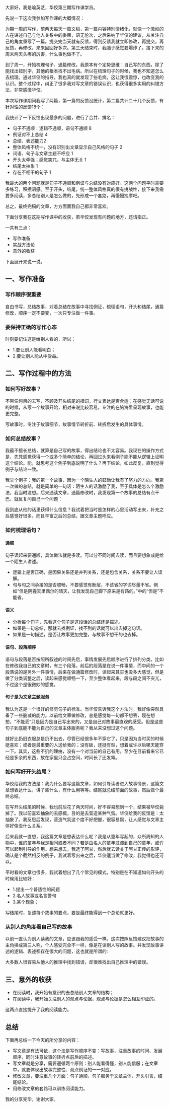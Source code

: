 
大家好，我是喻英芝，华佼第三期写作课学员。

先说一下这次我参加写作课的大概情况：

为期一周的写作，前两天每天一篇文稿，第一篇内容特别情绪化，就像一个激动的人在讲述自己与他人关系中的委屈，语无伦次，之后采纳了华佼的建议，从关注自己的角度重写了一篇。提交完当天就有反馈，得到反馈我就立即修改，再提交，再反馈，再修改，来来回回好多次。第三天结束时，我脑子感觉要爆炸了，接下来的周末两天头疼的厉害，什么事也做不了。

到了周一，开始梳理句子、通篇修改。我原本有个定势思维：自己写的东西，除了能找出错别字，其他的根本找不出毛病。所以在梳理句子的时候，我也不知道怎么去梳理。通过华佼的指导，我也真的就发现了些毛病，这让我很震惊，也改变我的认识。整个过程中，纠正了很多我对写文章的错误认识，也获得很多实用的纠错方法，非常感激华佼。

本次写作课期间我写了两篇，第一篇的反馈没统计，第二篇共计二十几个反馈，有针对性的反馈18个：

我统计了一下反馈出现最多的问题，进行了合并、排名：

* 句子不通顺：逻辑不通顺，语句不通顺  8
* 例证对不上总结 4
* 总结、表述能力2
* 整体风格不统一，没有识别出文章显示自己风格的句子  2
* 词语、句子与文章主题不呼应   1
* 开头太牵强；感觉突兀，与主体无关 1
* 结尾太抽象 1
* 存在不相干的句子 1


我最大的两个问题就是句子不通顺和例证与总结没有对应好。这两个问题平时需要多练习，积攒语感。至于开头，结尾，统一整体风格真的很有挑战性，接下来我需要多阅读，多总结别人是怎么做的，先形成一个套路，再慢慢揣摩吧。

总之，最终完稿的文章，方方面面我自己都非常喜欢。

下面分享我在这期写作课中的收获，若华佼发现有问题的地方，还请指正。

一共有三点：

- 写作准备
- 实战方法论
- 意外的收获

下面展开来说一说。


## 一、写作准备

### 写作顺序很重要

自由书写，总结故事，对着总结在故事中寻找例证，梳理语句，开头和结尾，通篇修改，顺序一定不要变，一次只专注做一件事。    


### 要保持正确的写作心态

时刻要记住这是给别人看的，所以：

* 1.要让别人能看明白；
* 2.要让别人能从中受益。


## 二、写作过程中的方法

### 如何写好故事？

不带任何目的去写，不顾及开头结尾的措词，行文表达是否合适；在感觉无话可说的时候，从写一个故事开始，相对来说比较容易，专注的在脑海里呈现故事，也能更完整。

写故事时，专注于故事细节，故事情节转折前、转折后发生的具体事情。

### 如何总结故事？

我最不擅长总结，就算是自己写的故事，得出结论也不太容易。我现在的操作方式是，先凭感觉获得一个或多个简单的结论，再回过头来看例子能不能从逻辑上证明这个结论。能，就思考这个例子到底说明了什么？再下结论，如此反复，直到觉得例子与结论一致。

我举个例子：我的第一个故事，因为一个陌生人的鼓励让我有了努力的方向。我第一次做的总结，就是简单的一句话：陌生人的话激励了我，至于具体是怎么个激励法，我当时没想。后来通读文章，通篇修改时，我发现第一个故事的总结有点干巴，就反复问自己一个问题：

我到底从他的话里获得什么信息？我试着把当时是怎样的心里活动写出来，补充之后感觉好很多。而且丰富之后的总结，跟文章主题呼应。


### 如何梳理语句？

#### 通顺

句子读起来要通顺，具体做法就是多读。可以分不同时间去读，而且要想象成是给一个陌生人讲述。

* 逻辑上是否正确，是因果关系还是并列关系，还是包含关系，关系不要让人误解。
* 句与句之间承接的是否顺畅，不要感觉有断层，不该省的字词尽量不省。例如“但是阴霾天里偶尔的晴天，让我发现自己脚下原来是有路的。”中的“但是”不能省。

#### 语义

* 分析每个句子，先看这个句子是这段话的总结还是描述。
* 如果是一句总结，那就去找例证，找不到的话就可以出去掉这句话。
* 如果是一句描述，是否让故事更加完整，与故事不想干的也去掉。

#### 语句、段落顺序

语句与段落是否按照所叙述的时间先后，事情发展先后顺序进行了排列分类。比如在修改我自己的文章时，有三个段落，前后的段落是在说一件事情，而中间的一个段落说的是另外一件事情，后来在做通篇修改时，读起来其实也没多大感觉，但是做了分类调整之后，读起来感觉顺畅一下，至少整体看起来，段与段之间不突兀，不过这个是很微妙的感觉。

#### 句子是为文章主题服务

我认为这是一个很好的修剪句子的标准。当华佼告诉我这个方法时，我好像突然具备了一些删减的能力。以前给文章做修改，总是感觉每一句都不想丢，现在想想，“不能丢”只是因为是自己写出来的，又是自己对故事最直观的感受。但是这些句子到底能不能为自己的文章主体服务呢？我从来没想过这个问题。

就好比扔旧衣服总是扔不出去，尽管已经很多年不穿它了，只是因为当时买的时候挺喜欢；或者是最重要的人送给我的；没有破，还挺有型，想着或许以后哪天能穿一下。其实，这些不扔的理由，没有一个对当前的自己有用。至少在目前看来它已经是多余的东西，放在家里只会占空间，时间长了还发霉。

### 如何写好开头结尾？

华佼给我的方法是：我为什么要写这篇文章，如何引导读者进入故事情景，这篇文章想表达什么，讲了些什么，有什么用等等。结尾就总结前面的故事，然后做个最终总结。

在写开头结尾的时候，我也前后花了两天时间，好不容易想到一个，结果被华佼毙掉了。我以前喜欢抽象的去感概，目的是去营造某种气氛。华佼给我的反馈是：太抽象了。我反思后发现，营造气氛这个度不好把握，很容易飘，让人感觉与文章主体好像没什么关系。

后来我就一直想，我这篇文章是想表达什么呢？我是从童年写起的，众所周知的人物中，谁的童年与我是相同或者不同？若是由名人的童年过渡到自己的童年，或许可以起到引导的作用。想来想去，我选了阿甘，然后就去读关于阿甘正传的影评，确认是个截然相反的例子，我试着写出来之后，华佼适当做了修改，我觉得也还可以。

平时看的文章也很多，我试着想出了几个常见的模式，特别是在不知道如何开头的时候用比较好：

 * 1.提出一个普适性的问题
 * 2.名人故事或名言警句
 * 3.某个现象；

写结尾时，复述每个故事的要点，要是最终能得到一个总论就更好。

### 从别人的角度看自己写的故事

以前一直认为别人读我的文章，应该跟我的感受一样。这次按照反馈建议把故事的主角换成第三人称，个人感受完全不一样，像是在读别人写的故事。并发现故事讲述的逻辑、表述都存在很大的问题，这也就是所谓的:

大多数人很容易从他人的推理中找到错误，却很难找出自己推理中的错误。

## 三、意外的收获

* 在阅读时，我开始有意识的去总结别人文章的结构；
* 在阅读中，我开始关注别人的观点与论据，观点与论据是怎么相互印证的。

这两点直接提升了我的阅读能力。


## 总结

下面再总结一下今天的所分享的内容：

* 写文章是有法可依，这个法是写作顺序不变：写故事，注重故事的时间、发展顺序，同时注意故事的转折点前后的描述。
* 写文章就是分享，需要遵循两个原则：别人能看得懂，别人能信服；在文章中，就要体现出故事完整性、观点例证的一一对应。
* 修改文章，要注重几个方面：句子通顺，句子服务于文章主体，开头引言，结尾结论。
* 用修改文章的套路可以训练阅读能力。

我的分享完毕，谢谢大家。
